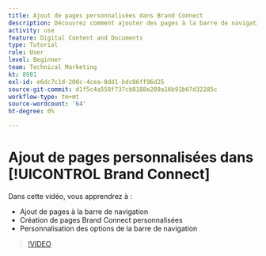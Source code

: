 ```yaml
---
title: Ajout de pages personnalisées dans Brand Connect
description: Découvrez comment ajouter des pages à la barre de navigation, créer des pages personnalisées et personnaliser les options de la barre de navigation dans Brand Connect pour [!UICONTROL Gestion des actifs numériques Workfront].
activity: use
feature: Digital Content and Documents
type: Tutorial
role: User
level: Beginner
team: Technical Marketing
kt: 8981
exl-id: e6dc7c1d-200c-4cea-8dd1-bdc86ff96d25
source-git-commit: d1f5c4a558f737cb8188e209a16b91b67d32285c
workflow-type: tm+mt
source-wordcount: '64'
ht-degree: 0%

---
```


# Ajout de pages personnalisées dans [!UICONTROL Brand Connect]

Dans cette vidéo, vous apprendrez à :

* Ajout de pages à la barre de navigation
* Création de pages Brand Connect personnalisées
* Personnalisation des options de la barre de navigation

>[!VIDEO](https://video.tv.adobe.com/v/335243/?quality=12)
